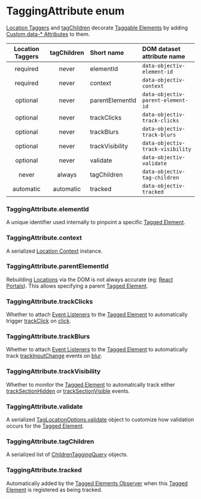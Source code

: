 # TaggingAttribute enum

[Location Taggers](/tracking/api-reference/locationTaggers/overview.md) and [tagChildren](/tracking/api-reference/locationTaggers/tagChildren.md) decorate [Taggable Elements](/tracking/core-concepts/tagging.md#taggable-elements) by adding [Custom data-* Attributes](https://developer.mozilla.org/en-US/docs/Web/HTML/Global_attributes/data-*) to them.

| Location Taggers | tagChildren   | Short name      | DOM dataset attribute name
| :-:              | :-:           | :--             | :--                                                                                       
| required         | never         | elementId       | `data-objectiv-element-id`
| required         | never         | context         | `data-objectiv-context`
| optional         | never         | parentElementId | `data-objectiv-parent-element-id`
| optional         | never         | trackClicks     | `data-objectiv-track-clicks`
| optional         | never         | trackBlurs      | `data-objectiv-track-blurs`
| optional         | never         | trackVisibility | `data-objectiv-track-visibility`
| optional         | never         | validate        | `data-objectiv-validate`
| never            | always        | tagChildren     | `data-objectiv-tag-children`
| automatic        | automatic     | tracked         | `data-objectiv-tracked`

### TaggingAttribute.elementId
A unique identifier used internally to pinpoint a specific [Tagged Element](/tracking/core-concepts/tagging.md#tagged-elements).

### TaggingAttribute.context
A serialized [Location Context](/taxonomy/location-contexts/overview.md) instance.

### TaggingAttribute.parentElementId
Rebuilding [Locations](/tracking/core-concepts/locations.md) via the DOM is not always accurate (eg: [React Portals](https://reactjs.org/docs/portals.html)). This allows specifying a parent [Tagged Element](/tracking/core-concepts/tagging.md#tagged-elements).

### TaggingAttribute.trackClicks
Whether to attach [Event Listeners](https://developer.mozilla.org/en-US/docs/Web/API/EventListener) to the [Tagged Element](/tracking/core-concepts/tagging.md#tagged-elements) to automatically trigger [trackClick](/tracking/api-reference/eventTrackers/trackClick.md) on [click](https://developer.mozilla.org/en-US/docs/Web/API/Element/click_event).

### TaggingAttribute.trackBlurs
Whether to attach [Event Listeners](https://developer.mozilla.org/en-US/docs/Web/API/EventListener) to the [Tagged Element](/tracking/core-concepts/tagging.md#tagged-elements) to automatically track [trackInputChange](/tracking/api-reference/eventTrackers/trackInputChange.md) events on [blur](https://developer.mozilla.org/en-US/docs/Web/API/Element/blur_event).

### TaggingAttribute.trackVisibility
Whether to monitor the [Tagged Element](/tracking/core-concepts/tagging.md#tagged-elements) to automatically track either [trackSectionHidden](/tracking/api-reference/eventTrackers/trackSectionHidden.md) or [trackSectionVisible](/tracking/api-reference/eventTrackers/trackSectionVisible.md) events.

### TaggingAttribute.validate
A serialized [TagLocationOptions.validate](/tracking/api-reference/definitions/TagLocationOptions.md#optionsvalidate) object to customize how validation occurs for the [Tagged Element](/tracking/core-concepts/tagging.md#tagged-elements).

### TaggingAttribute.tagChildren
A serialized list of [ChildrenTaggingQuery](/tracking/api-reference/locationTaggers/tagChildren.md#childrentaggingquery-parameter) objects.

### TaggingAttribute.tracked
Automatically added by the [Tagged Elements Observer](/tracking/core-concepts/trackers.md#tagged-elements-observer) when this [Tagged Element](/tracking/core-concepts/tagging.md#tagged-elements) is registered as being tracked.


